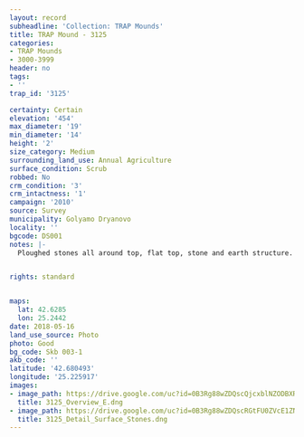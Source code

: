 ```yaml
---
layout: record
subheadline: 'Collection: TRAP Mounds'
title: TRAP Mound - 3125
categories:
- TRAP Mounds
- 3000-3999
header: no
tags:
- ''
trap_id: '3125'

certainty: Certain
elevation: '454'
max_diameter: '19'
min_diameter: '14'
height: '2'
size_category: Medium
surrounding_land_use: Annual Agriculture
surface_condition: Scrub
robbed: No
crm_condition: '3'
crm_intactness: '1'
campaign: '2010'
source: Survey
municipality: Golyamo Dryanovo
locality: ''
bgcode: DS001
notes: |-
  Ploughed stones all around top, flat top, stone and earth structure.


rights: standard


maps:
  lat: 42.6285
  lon: 25.2442
date: 2018-05-16
land_use_source: Photo
photo: Good
bg_code: Skb 003-1
akb_code: ''
latitude: '42.680493'
longitude: '25.225917'
images:
- image_path: https://drive.google.com/uc?id=0B3Rg88wZDQscQjcxblNZODBXRzg
  title: 3125_Overview_E.dng
- image_path: https://drive.google.com/uc?id=0B3Rg88wZDQscRGtFU0ZVcE1ZNjA
  title: 3125_Detail_Surface_Stones.dng
---
```

